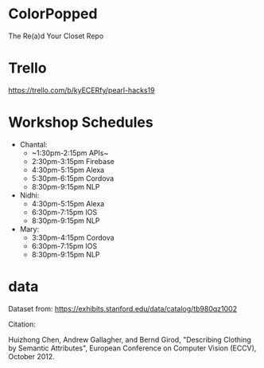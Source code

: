 # ColorPopped
The Re(a)d Your Closet Repo

# Trello 
https://trello.com/b/kyECERfy/pearl-hacks19

# Workshop Schedules
- Chantal:
  - ~1:30pm-2:15pm APIs~
  - 2:30pm-3:15pm Firebase
  - 4:30pm-5:15pm Alexa
  - 5:30pm-6:15pm Cordova
  - 8:30pm-9:15pm NLP
- Nidhi:
  - 4:30pm-5:15pm Alexa
  - 6:30pm-7:15pm IOS
  - 8:30pm-9:15pm NLP
- Mary: 
  - 3:30pm-4:15pm Cordova
  - 6:30pm-7:15pm IOS
  - 8:30pm-9:15pm NLP


# data
Dataset from:
https://exhibits.stanford.edu/data/catalog/tb980qz1002

Citation:

Huizhong Chen, Andrew Gallagher, and Bernd Girod, "Describing Clothing by Semantic Attributes", European Conference on Computer Vision (ECCV), October 2012.
